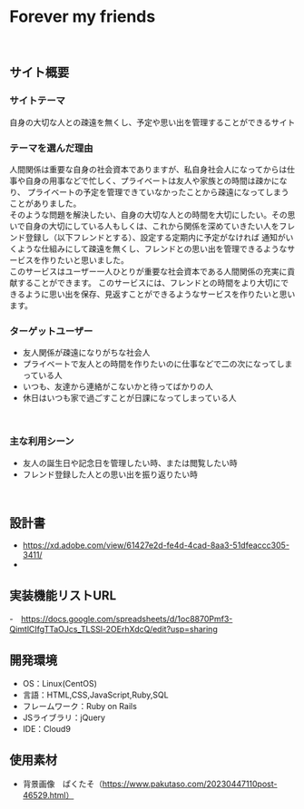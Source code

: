 # Forever my friends
​
## サイト概要
### サイトテーマ
自身の大切な人との疎遠を無くし、予定や思い出を管理することができるサイト
​
### テーマを選んだ理由
人間関係は重要な自身の社会資本でありますが、私自身社会人になってからは仕事や自身の用事などで忙しく、プライベートは友人や家族との時間は疎かになり、
プライベートの予定を管理できていなかったことから疎遠になってしまうことがありました。<br>そのような問題を解決したい、自身の大切な人との時間を大切にしたい。その思いで自身の大切にしている人もしくは、これから関係を深めていきたい人をフレンド登録し（以下フレンドとする）、設定する定期内に予定がなければ
通知がいくような仕組みにして疎遠を無くし、フレンドとの思い出を管理できるようなサービスを作りたいと思いました。<br>このサービスはユーザー一人ひとりが重要な社会資本である人間関係の充実に貢献することができます。
このサービスには、フレンドとの時間をより大切にできるように思い出を保存、見返すことができるようなサービスを作りたいと思います。
​
### ターゲットユーザー

 - 友人関係が疎遠になりがちな社会人
 - プライベートで友人との時間を作りたいのに仕事などで二の次になってしまっている人
 - いつも、友達から連絡がこないかと待ってばかりの人
 - 休日はいつも家で過ごすことが日課になってしまっている人

​
### 主な利用シーン
 - 友人の誕生日や記念日を管理したい時、または閲覧したい時<br>
 - フレンド登録した人との思い出を振り返りたい時<br>

​
## 設計書
 - https://xd.adobe.com/view/61427e2d-fe4d-4cad-8aa3-51dfeaccc305-3411/
 - 
## 実装機能リストURL
 -　https://docs.google.com/spreadsheets/d/1oc8870Pmf3-QimtlCIfgTTaOJcs_TLSSl-2OErhXdcQ/edit?usp=sharing
 
## 開発環境
- OS：Linux(CentOS)
- 言語：HTML,CSS,JavaScript,Ruby,SQL
- フレームワーク：Ruby on Rails
- JSライブラリ：jQuery
- IDE：Cloud9
​
## 使用素材
- 背景画像　ぱくたそ（https://www.pakutaso.com/20230447110post-46529.html）

